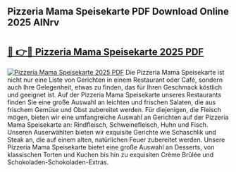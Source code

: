 ## Pizzeria Mama Speisekarte PDF Download Online 2025 AINrv

# <h2><a href="http://gc84yug.nevu.top/?p=Pizzeria+Mama+Speisekarte">🔗 👉🔴 Pizzeria Mama Speisekarte 2025 PDF</a></h2>

[![Pizzeria Mama Speisekarte 2025 PDF](https://i.imgur.com/dBaPXMq.png)](http://gc84yug.nevu.top/?p=Pizzeria+Mama+Speisekarte)
Die Pizzeria Mama Speisekarte ist nicht nur eine Liste von Gerichten in einem Restaurant oder Café, sondern auch Ihre Gelegenheit, etwas zu finden, das für Ihren Geschmack köstlich und geeignet ist. Auf der Pizzeria Mama Speisekarte unseres Restaurants finden Sie eine große Auswahl an leichten und frischen Salaten, die aus frischem Gemüse und Obst zubereitet werden. Für diejenigen, die Fleisch mögen, bieten wir eine umfangreiche Auswahl an Gerichten auf der Pizzeria Mama Speisekarte an: Rindfleisch, Schweinefleisch, Huhn und Fisch. Unseren Auserwählten bieten wir exquisite Gerichte wie Schaschlik und Steak an, die auf einem alten, natürlichen Feuer zubereitet werden. Unsere Pizzeria Mama Speisekarte bietet eine große Auswahl an Desserts, von klassischen Torten und Kuchen bis hin zu exquisiten Crème Brûlée und Schokoladen-Schokoladen-Extras.
